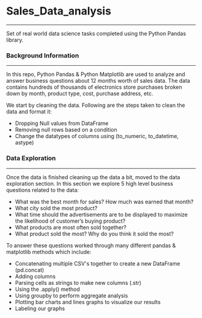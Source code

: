 # Sales_Data_analysis
- - - -
Set of real world data science tasks completed using the Python Pandas library.

### Background Information
- - - -
In this repo, Python Pandas & Python Matplotlib are used to analyze and answer business questions about 12 months worth of sales data. The data contains hundreds of thousands of electronics store purchases broken down by month, product type, cost, purchase address, etc.

We start by cleaning the data. Following are the steps taken to clean the data and format it:

* Dropping Null values from DataFrame
* Removing null rows based on a condition
* Change the datatypes of columns using (to_numeric, to_datetime, astype)

### Data Exploration
- - - -
Once the data is finished cleaning up the data a bit, moved to the data exploration section. In this section we explore 5 high level business questions related to the data:

* What was the best month for sales? How much was earned that month?
* What city sold the most product?
* What time should the advertisements are to be displayed to maximize the likelihood of customer’s buying product?
* What products are most often sold together?
* What product sold the most? Why do you think it sold the most?

To answer these questions worked through many different pandas & matplotlib methods which include:

* Concatenating multiple CSV's together to create a new DataFrame (pd.concat)
* Adding columns
* Parsing cells as strings to make new columns (.str)
* Using the .apply() method
* Using groupby to perform aggregate analysis
* Plotting bar charts and lines graphs to visualize our results
* Labeling our graphs
